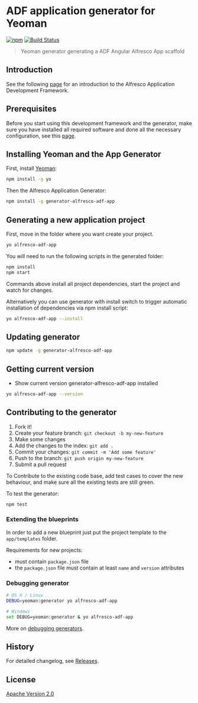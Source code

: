 # ADF application generator for Yeoman

[![npm](https://img.shields.io/npm/v/generator-ng2-alfresco-app)](https://www.npmjs.com/package/generator-ng2-alfresco-app)
[![Build Status](https://travis-ci.org/Alfresco/generator-ng2-alfresco-app.svg?branch=master)](https://travis-ci.org/Alfresco/generator-ng2-alfresco-app)

> Yeoman generator generating a ADF Angular Alfresco App scaffold

## Introduction

See the following [page](https://github.com/Alfresco/alfresco-ng2-components/blob/master/INTRODUCTION.md) for an introduction to the Alfresco Application Development Framework.

## Prerequisites

Before you start using this development framework and the generator, make sure you have installed all required software and done all the
necessary configuration, see this [page](https://github.com/Alfresco/app-dev-framework/blob/master/PREREQUISITES.md).

## Installing Yeoman and the App Generator

First, install [Yeoman](http://yeoman.io):

```sh
npm install -g yo
```

Then the Alfresco Application Generator:

```sh
npm install -g generator-alfresco-adf-app
```

## Generating a new application project

First, move in the folder where you want create your project.

```sh
yo alfresco-adf-app
```

You will need to run the following scripts in the generated folder:

```sh
npm install
npm start
```

Commands above install all project dependencies, start the project and watch for changes.

Alternatively you can use generator with install switch to trigger automatic installation of dependencies via npm install script:

```sh
yo alfresco-adf-app --install
```

## Updating generator

```sh
npm update -g generator-alfresco-adf-app
```

## Getting current version

* Show current version generator-alfresco-adf-app installed

```sh
yo alfresco-adf-app --version
```

## Contributing to the generator

1. Fork it!
2. Create your feature branch: `git checkout -b my-new-feature`
3. Make some changes
4. Add the changes to the index: `git add .`
5. Commit your changes: `git commit -m 'Add some feature'`
6. Push to the branch: `git push origin my-new-feature`
7. Submit a pull request

To Contribute to the existing code base, add test cases to cover the new behaviour, and make sure all the existing tests are still green.

To test the generator:

```sh
npm test
```

### Extending the blueprints

In order to add a new blueprint just put the project template to the `app/templates` folder.

Requirements for new projects:

* must contain `package.json` file
* the `package.json` file must contain at least `name` and `version` attributes

### Debugging generator

```sh
# OS X / Linux
DEBUG=yeoman:generator yo alfresco-adf-app

# Windows
set DEBUG=yeoman:generator & yo alfresco-adf-app
```

More on [debugging generators](http://yeoman.io/authoring/debugging.html).

## History

For detailed changelog, see [Releases](https://github.com/Alfresco/generator-ng2-alfresco-app/releases).

## License

[Apache Version 2.0](https://github.com/alfresco/generator-ng2-alfresco-app/blob/master/LICENSE)
